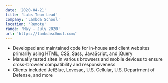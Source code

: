 ```yaml
---
date: '2020-04-21'
title: 'Labs Team Lead'
company: 'Lambda School'
location: 'Remote'
range: 'May - July 2020'
url: 'https://lambdaschool.com/'
---
```


- Developed and maintained code for in-house and client websites primarily using HTML, CSS, Sass, JavaScript, and jQuery
- Manually tested sites in various browsers and mobile devices to ensure cross-browser compatibility and responsiveness
- Clients included JetBlue, Lovesac, U.S. Cellular, U.S. Department of Defense, and more
